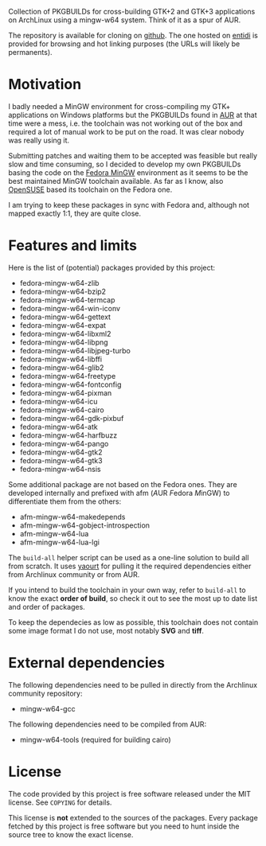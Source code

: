 Collection of PKGBUILDs for cross-building GTK+2 and GTK+3 applications on
ArchLinux using a mingw-w64 system. Think of it as a spur of AUR.

The repository is available for cloning on
[github](http://github.com/ntd/aur-fedora-mingw). The one hosted on
[entidi](http://dev.entidi.com/p/aur-fedora-mingw/source/tree/master/)
is provided for browsing and hot linking purposes (the URLs will likely
be permanents).

Motivation
==========

I badly needed a MinGW environment for cross-compiling my GTK+ applications on
Windows platforms but the PKGBUILDs found in [AUR](http://aur.archlinux.org/)
at that time were a mess, i.e. the toolchain was not working out of the box and
required a lot of manual work to be put on the road. It was clear nobody
was really using it.

Submitting patches and waiting them to be accepted was feasible but really slow
and time consuming, so I decided to develop my own PKGBUILDs basing the code on
the [Fedora MinGW](http://pkgs.fedoraproject.org/cgit/) environment as it seems
to be the best maintained MinGW toolchain available. As far as I know, also
[OpenSUSE](http://build.opensuse.org/project/show?project=windows:mingw) based
its toolchain on the Fedora one.

I am trying to keep these packages in sync with Fedora and, although not mapped
exactly 1:1, they are quite close.

Features and limits
===================

Here is the list of (potential) packages provided by this project:

* fedora-mingw-w64-zlib
* fedora-mingw-w64-bzip2
* fedora-mingw-w64-termcap
* fedora-mingw-w64-win-iconv
* fedora-mingw-w64-gettext
* fedora-mingw-w64-expat
* fedora-mingw-w64-libxml2
* fedora-mingw-w64-libpng
* fedora-mingw-w64-libjpeg-turbo
* fedora-mingw-w64-libffi
* fedora-mingw-w64-glib2
* fedora-mingw-w64-freetype
* fedora-mingw-w64-fontconfig
* fedora-mingw-w64-pixman
* fedora-mingw-w64-icu
* fedora-mingw-w64-cairo
* fedora-mingw-w64-gdk-pixbuf
* fedora-mingw-w64-atk
* fedora-mingw-w64-harfbuzz
* fedora-mingw-w64-pango
* fedora-mingw-w64-gtk2
* fedora-mingw-w64-gtk3
* fedora-mingw-w64-nsis

Some additional package are not based on the Fedora ones. They are
developed internally and prefixed with afm (*A*UR *F*edora *M*inGW) to
differentiate them from the others:

* afm-mingw-w64-makedepends
* afm-mingw-w64-gobject-introspection
* afm-mingw-w64-lua
* afm-mingw-w64-lua-lgi

The `build-all` helper script can be used as a one-line solution to build all
from scratch. It uses [yaourt](https://wiki.archlinux.org/index.php/Yaourt) for
pulling it the required dependencies either from Archlinux community or from
AUR.

If you intend to build the toolchain in your own way, refer to `build-all` to
know the exact **order of build**, so check it out to see the most up to date
list and order of packages.

To keep the dependecies as low as possible, this toolchain does not contain
some image format I do not use, most notably **SVG** and **tiff**.

External dependencies
=====================

The following dependencies need to be pulled in directly from the Archlinux
community repository:

* mingw-w64-gcc

The following dependencies need to be compiled from AUR:

* mingw-w64-tools (required for building cairo)

License
=======

The code provided by this project is free software released under the MIT
license. See `COPYING` for details.

This license is **not** extended to the sources of the packages. Every
package fetched by this project is free software but you need to hunt
inside the source tree to know the exact license.
